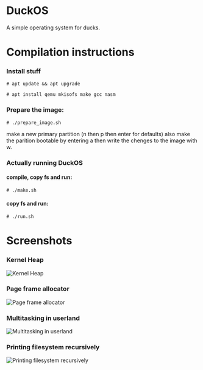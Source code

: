 # DuckOS
A simple operating system for ducks.

# Compilation instructions
### Install stuff

`# apt update && apt upgrade`

`# apt install qemu mkisofs make gcc nasm`

### Prepare the image:

`# ./prepare_image.sh`

make a new primary partition (n then p then enter for defaults)
also make the parition bootable by entering a then write the chenges
to the image with w.

### Actually running DuckOS 
#### compile, copy fs and run:

`# ./make.sh`

#### copy fs and run:

`# ./run.sh`

# Screenshots

### Kernel Heap
![Kernel Heap](https://user-images.githubusercontent.com/25303006/35394829-68be0952-01f1-11e8-9d00-018af7fac4c7.png)
### Page frame allocator
![Page frame allocator](https://user-images.githubusercontent.com/25303006/35394879-8da57ab6-01f1-11e8-8800-67ffb3e567d4.png)
### Multitasking in userland
![Multitasking in userland](https://planq.io/DuckOS/screenshots/FCFS.png)
### Printing filesystem recursively
![Printing filesystem recursively](https://planq.io/DuckOS/screenshots/print-R-fs.png)
